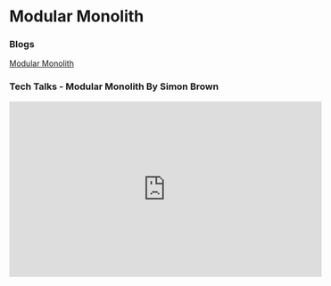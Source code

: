 # Modular Monolith

### Blogs
[Modular Monolith](https://www.kamilgrzybek.com/blog/posts/modular-monolith-primer)

### Tech Talks - Modular Monolith By Simon Brown
<iframe width="560" height="315" src="https://www.youtube.com/embed/5OjqD-ow8GE" title="YouTube video player" frameborder="0" allow="accelerometer; autoplay; clipboard-write; encrypted-media; gyroscope; picture-in-picture; web-share" allowfullscreen></iframe>


